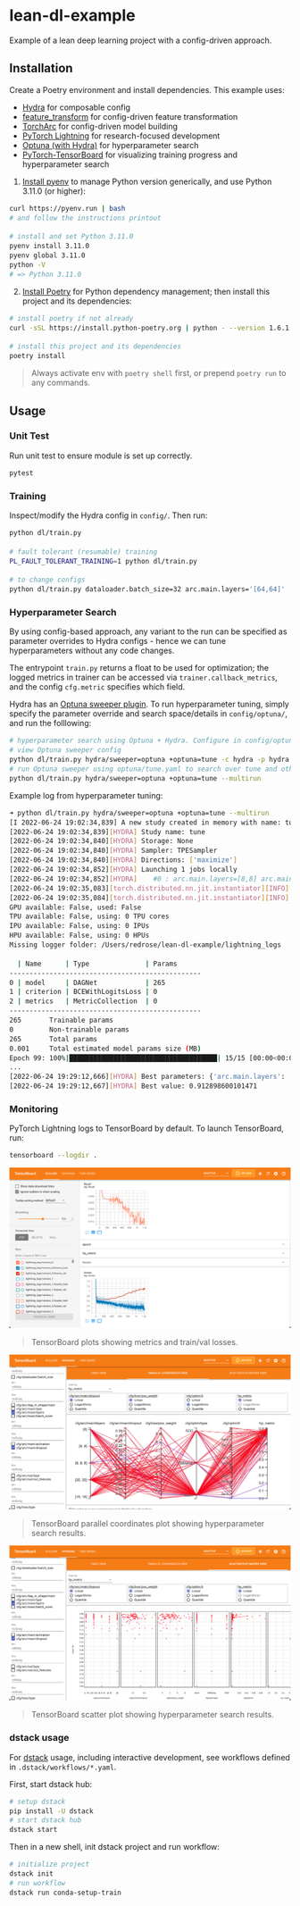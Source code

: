# lean-dl-example

Example of a lean deep learning project with a config-driven approach.

## Installation

Create a Poetry environment and install dependencies. This example uses:

- [Hydra](https://hydra.cc) for composable config
- [feature_transform](https://github.com/kengz/feature_transform) for config-driven feature transformation
- [TorchArc](https://github.com/kengz/torcharc) for config-driven model building
- [PyTorch Lightning](https://www.pytorchlightning.ai) for research-focused development
- [Optuna (with Hydra)](https://hydra.cc/docs/plugins/optuna_sweeper/) for hyperparameter search
- [PyTorch-TensorBoard](https://pytorch.org/docs/stable/tensorboard.html) for visualizing training progress and hyperparameter search

1. [Install pyenv](https://github.com/pyenv/pyenv#automatic-installer) to manage Python version generically, and use Python 3.11.0 (or higher):

```bash
curl https://pyenv.run | bash
# and follow the instructions printout

# install and set Python 3.11.0
pyenv install 3.11.0
pyenv global 3.11.0
python -V
# => Python 3.11.0
```

2. [Install Poetry](https://python-poetry.org/docs/) for Python dependency management; then install this project and its dependencies:

```bash
# install poetry if not already
curl -sSL https://install.python-poetry.org | python - --version 1.6.1

# install this project and its dependencies
poetry install
```

> Always activate env with `poetry shell` first, or prepend `poetry run` to any commands.

## Usage

### Unit Test

Run unit test to ensure module is set up correctly.

```bash
pytest
```

### Training

Inspect/modify the Hydra config in `config/`. Then run:

```bash
python dl/train.py

# fault tolerant (resumable) training
PL_FAULT_TOLERANT_TRAINING=1 python dl/train.py

# to change configs
python dl/train.py dataloader.batch_size=32 arc.main.layers='[64,64]'
```

### Hyperparameter Search

By using config-based approach, any variant to the run can be specified as parameter overrides to Hydra configs - hence we can tune hyperparameters without any code changes.

The entrypoint `train.py` returns a float to be used for optimization; the logged metrics in trainer can be accessed via `trainer.callback_metrics`, and the config `cfg.metric` specifies which field.

Hydra has an [Optuna sweeper plugin](https://hydra.cc/docs/plugins/optuna_sweeper/). To run hyperparameter tuning, simply specify the parameter override and search space/details in `config/optuna/`, and run the folllowing:

```bash
# hyperparameter search using Optuna + Hydra. Configure in config/optuna.yaml
# view Optuna sweeper config
python dl/train.py hydra/sweeper=optuna +optuna=tune -c hydra -p hydra.sweeper
# run Optuna sweeper using optuna/tune.yaml to search over tune and other hyperparams
python dl/train.py hydra/sweeper=optuna +optuna=tune --multirun
```

Example log from hyperparameter tuning:

```bash
➜ python dl/train.py hydra/sweeper=optuna +optuna=tune --multirun
[I 2022-06-24 19:02:34,839] A new study created in memory with name: tune
[2022-06-24 19:02:34,839][HYDRA] Study name: tune
[2022-06-24 19:02:34,840][HYDRA] Storage: None
[2022-06-24 19:02:34,840][HYDRA] Sampler: TPESampler
[2022-06-24 19:02:34,840][HYDRA] Directions: ['maximize']
[2022-06-24 19:02:34,852][HYDRA] Launching 1 jobs locally
[2022-06-24 19:02:34,852][HYDRA] 	#0 : arc.main.layers=[8,8] arc.main.dropout=0.04679835610086079 loss.pos_weight=1.5227525095137953 optim.type=Adam optim.lr=1.2087541473056957e-05 +optuna=tune
[2022-06-24 19:02:35,083][torch.distributed.nn.jit.instantiator][INFO] - Created a temporary directory at /var/folders/jx/z4vcr3393j537mmdc9jg1gsc0000gn/T/tmpits7qg55
[2022-06-24 19:02:35,084][torch.distributed.nn.jit.instantiator][INFO] - Writing /var/folders/jx/z4vcr3393j537mmdc9jg1gsc0000gn/T/tmpits7qg55/_remote_module_non_sriptable.py
GPU available: False, used: False
TPU available: False, using: 0 TPU cores
IPU available: False, using: 0 IPUs
HPU available: False, using: 0 HPUs
Missing logger folder: /Users/redrose/lean-dl-example/lightning_logs

  | Name      | Type              | Params
------------------------------------------------
0 | model     | DAGNet            | 265
1 | criterion | BCEWithLogitsLoss | 0
2 | metrics   | MetricCollection  | 0
------------------------------------------------
265       Trainable params
0         Non-trainable params
265       Total params
0.001     Total estimated model params size (MB)
Epoch 99: 100%|█████████████████████████████████████| 15/15 [00:00<00:00, 128.89it/s, loss=0.843, v_num=0, losses={'val': 0.8364414572715759}, Accuracy=0.549, Precision=0.555, Recall=0.909, F1Score=0.688]
...
[2022-06-24 19:29:12,666][HYDRA] Best parameters: {'arc.main.layers': '[8]', 'arc.main.dropout': 0.11879921503186516, 'loss.pos_weight': 5.0779681113146555, 'optim.type': 'Adam', 'optim.lr': 0.001365972987748234}
[2022-06-24 19:29:12,667][HYDRA] Best value: 0.912898600101471
```

### Monitoring

PyTorch Lightning logs to TensorBoard by default. To launch TensorBoard, run:

```bash
tensorboard --logdir .
```

![TensorBoard scalar plots](doc/tb_scalars.png)

> TensorBoard plots showing metrics and train/val losses.

![TensorBoard tuning parallel coordinates](doc/tb_tune_parallel_coor.png)

> TensorBoard parallel coordinates plot showing hyperparameter search results.

![TensorBoard tuning scatter](doc/tb_tune_scatter.png)

> TensorBoard scatter plot showing hyperparameter search results.

### dstack usage

For [dstack](https://docs.dstack.ai) usage, including interactive development, see workflows defined in `.dstack/workflows/*.yaml`.

First, start dstack hub:

```bash
# setup dstack
pip install -U dstack
# start dstack hub
dstack start
```

Then in a new shell, init dstack project and run workflow:

```bash
# initialize project
dstack init
# run workflow
dstack run conda-setup-train
```

